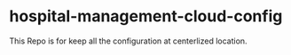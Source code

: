 # hospital-management-cloud-config
This Repo is for keep all the configuration at centerlized location.
